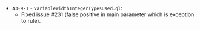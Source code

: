 - `A3-9-1` - `VariableWidthIntegerTypesUsed.ql`:
   - Fixed issue #231 (false positive in main parameter which is exception to rule).
